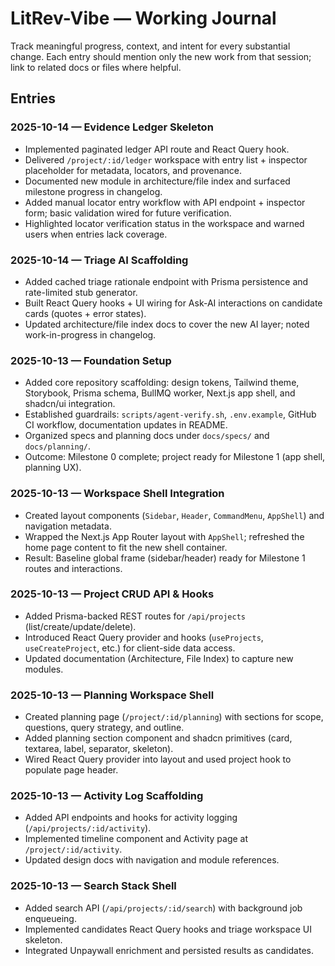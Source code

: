 # LitRev-Vibe — Working Journal

Track meaningful progress, context, and intent for every substantial change. Each entry should mention only the new work from that session; link to related docs or files where helpful.

## Entries

### 2025-10-14 — Evidence Ledger Skeleton
- Implemented paginated ledger API route and React Query hook.
- Delivered `/project/:id/ledger` workspace with entry list + inspector placeholder for metadata, locators, and provenance.
- Documented new module in architecture/file index and surfaced milestone progress in changelog.
- Added manual locator entry workflow with API endpoint + inspector form; basic validation wired for future verification.
- Highlighted locator verification status in the workspace and warned users when entries lack coverage.

### 2025-10-14 — Triage AI Scaffolding
- Added cached triage rationale endpoint with Prisma persistence and rate-limited stub generator.
- Built React Query hooks + UI wiring for Ask-AI interactions on candidate cards (quotes + error states).
- Updated architecture/file index docs to cover the new AI layer; noted work-in-progress in changelog.

### 2025-10-13 — Foundation Setup
- Added core repository scaffolding: design tokens, Tailwind theme, Storybook, Prisma schema, BullMQ worker, Next.js app shell, and shadcn/ui integration.
- Established guardrails: `scripts/agent-verify.sh`, `.env.example`, GitHub CI workflow, documentation updates in README.
- Organized specs and planning docs under `docs/specs/` and `docs/planning/`.
- Outcome: Milestone 0 complete; project ready for Milestone 1 (app shell, planning UX).

### 2025-10-13 — Workspace Shell Integration
- Created layout components (`Sidebar`, `Header`, `CommandMenu`, `AppShell`) and navigation metadata.
- Wrapped the Next.js App Router layout with `AppShell`; refreshed the home page content to fit the new shell container.
- Result: Baseline global frame (sidebar/header) ready for Milestone 1 routes and interactions.
### 2025-10-13 — Project CRUD API & Hooks
- Added Prisma-backed REST routes for `/api/projects` (list/create/update/delete).
- Introduced React Query provider and hooks (`useProjects`, `useCreateProject`, etc.) for client-side data access.
- Updated documentation (Architecture, File Index) to capture new modules.
### 2025-10-13 — Planning Workspace Shell
- Created planning page (`/project/:id/planning`) with sections for scope, questions, query strategy, and outline.
- Added planning section component and shadcn primitives (card, textarea, label, separator, skeleton).
- Wired React Query provider into layout and used project hook to populate page header.
### 2025-10-13 — Activity Log Scaffolding
- Added API endpoints and hooks for activity logging (`/api/projects/:id/activity`).
- Implemented timeline component and Activity page at `/project/:id/activity`.
- Updated design docs with navigation and module references.
### 2025-10-13 — Search Stack Shell
- Added search API (`/api/projects/:id/search`) with background job enqueueing.
- Implemented candidates React Query hooks and triage workspace UI skeleton.
- Integrated Unpaywall enrichment and persisted results as candidates.

